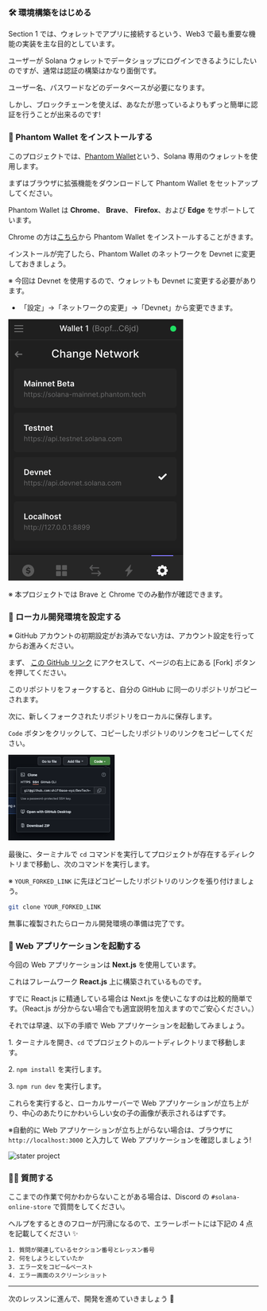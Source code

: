 ### 🛠 環境構築をはじめる

Section 1 では、ウォレットでアプリに接続するという、Web3 で最も重要な機能の実装を主な目的としています。

ユーザーが Solana ウォレットでデータショップにログインできるようにしたいのですが、通常は認証の構築はかなり面倒です。

ユーザー名、パスワードなどのデータベースが必要になります。

しかし、ブロックチェーンを使えば、あなたが思っているよりもずっと簡単に認証を行うことが出来るのです!


### 🔌 Phantom Wallet をインストールする

このプロジェクトでは、[Phantom Wallet](https://phantom.app/)という、Solana 専用のウォレットを使用します。

まずはブラウザに拡張機能をダウンロードして Phantom Wallet をセットアップしてください。

Phantom Wallet は **Chrome**、 **Brave**、 **Firefox**、および **Edge** をサポートしています。

Chrome の方は[こちら](https://chrome.google.com/webstore/detail/phantom/bfnaelmomeimhlpmgjnjophhpkkoljpa)から Phantom Wallet をインストールすることがきます。

インストールが完了したら、Phantom Wallet のネットワークを Devnet に変更しておきましょう。

※ 今回は Devnet を使用するので、ウォレットも Devnet に変更する必要があります。

- 「設定」→「ネットワークの変更」→「Devnet」から変更できます。

![phantom wallet settings](/public/images/Solana-Online-Store/section-1/1_1_1.png)

※ 本プロジェクトでは Brave と Chrome でのみ動作が確認できます。


### 🤖 ローカル開発環境を設定する

※ GitHub アカウントの初期設定がお済みでない方は、アカウント設定を行ってからお進みください。

まず、 [この GitHub リンク](https://github.com/unchain-dev/solana-pay-starter-project) にアクセスして、ページの右上にある [Fork] ボタンを押してください。

このリポジトリをフォークすると、自分の GitHub に同一のリポジトリがコピーされます。

次に、新しくフォークされたリポジトリをローカルに保存します。

`Code` ボタンをクリックして、コピーしたリポジトリのリンクをコピーしてください。

![github code button](/public/images/Solana-Online-Store/section-1/1_1_2.png)

最後に、ターミナルで `cd` コマンドを実行してプロジェクトが存在するディレクトリまで移動し、次のコマンドを実行します。

※ `YOUR_FORKED_LINK` に先ほどコピーしたリポジトリのリンクを張り付けましょう。

```bash
git clone YOUR_FORKED_LINK
```

無事に複製されたらローカル開発環境の準備は完了です。
### 🏁 Web アプリケーションを起動する

今回の Web アプリケーションは **Next.js** を使用しています。

これはフレームワーク **React.js** 上に構築されているものです。

すでに React.js に精通している場合は Next.js を使いこなすのは比較的簡単です。（React.js が分からない場合でも適宜説明を加えますのでご安心ください。）

それでは早速、以下の手順で Web アプリケーションを起動してみましょう。

1\. ターミナルを開き、`cd` でプロジェクトのルートディレクトリまで移動します。

2\. `npm install` を実行します。

3\. `npm run dev` を実行します。

これらを実行すると、ローカルサーバーで Web アプリケーションが立ち上がり、中心のあたりにかわいらしい女の子の画像が表示されるはずです。

※自動的に Web アプリケーションが立ち上がらない場合は、ブラウザに `http://localhost:3000` と入力して Web アプリケーションを確認しましょう!

![stater project](/public/images/Solana-Online-Store/section-1/1_1_3.png)


### 🙋‍♂️ 質問する

ここまでの作業で何かわからないことがある場合は、Discord の `#solana-online-store` で質問をしてください。

ヘルプをするときのフローが円滑になるので、エラーレポートには下記の 4 点を記載してください ✨

```
1. 質問が関連しているセクション番号とレッスン番号
2. 何をしようとしていたか
3. エラー文をコピー&ペースト
4. エラー画面のスクリーンショット
```

---

次のレッスンに進んで、開発を進めていきましょう 🎉
